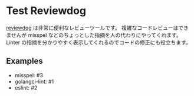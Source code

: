 # Test Reviewdog

[reviewdog] は非常に便利なレビューツールです。
複雑なコードレビューはできませんが misspel などのちょっとした指摘を人の代わりにやってくれます。
Linter の指摘を分かりやすく表示してくれるのでコードの修正にも役立ちます。

[reviewdog]: https://github.com/reviewdog/reviewdog

## Examples

- misspel: #3
- golangci-lint: #1
- eslint: #2
